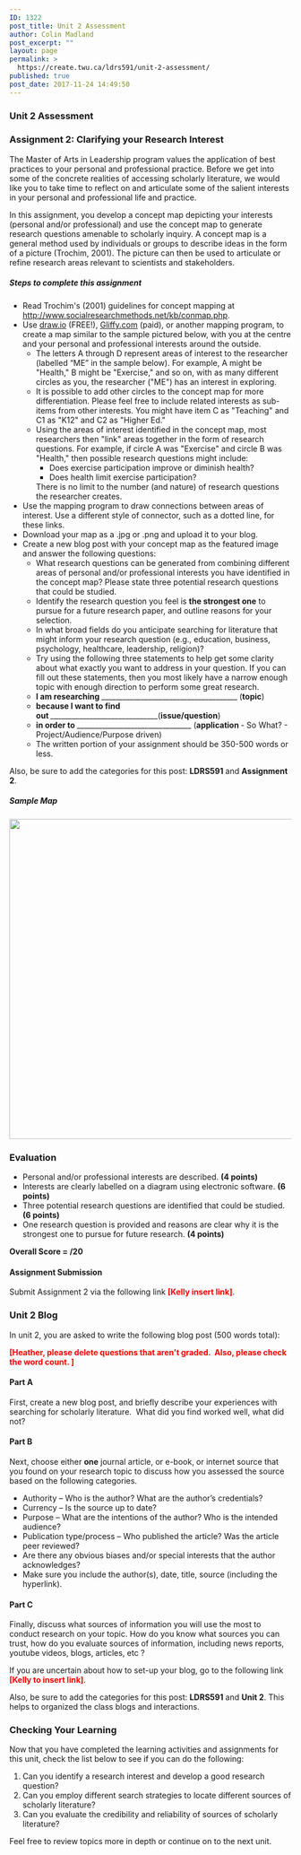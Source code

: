 ```yaml
---
ID: 1322
post_title: Unit 2 Assessment
author: Colin Madland
post_excerpt: ""
layout: page
permalink: >
  https://create.twu.ca/ldrs591/unit-2-assessment/
published: true
post_date: 2017-11-24 14:49:50
---
```

<h3>Unit 2 Assessment</h3>
<h3>Assignment 2: Clarifying your Research Interest</h3>
The Master of Arts in Leadership program values the application of best practices to your personal and professional practice. Before we get into some of the concrete realities of accessing scholarly literature, we would like you to take time to reflect on and articulate some of the salient interests in your personal and professional life and practice.

In this assignment, you develop a concept map depicting your interests (personal and/or professional) and use the concept map to generate research questions amenable to scholarly inquiry. A concept map is a general method used by individuals or groups to describe ideas in the form of a picture (Trochim, 2001). The picture can then be used to articulate or refine research areas relevant to scientists and stakeholders.
<h5>Steps to complete this assignment</h5>
<ul>
 	<li>Read Trochim's (2001) guidelines for concept mapping at <a href="http://www.socialresearchmethods.net/kb/conmap.htm">http://www.socialresearchmethods.net/kb/conmap.php</a>.</li>
 	<li>Use <a href="https://www.draw.io/">draw.io</a> (FREE!), <a href="https://www.gliffy.com/">Gliffy.com</a> (paid), or another mapping program, to create a map similar to the sample pictured below, with you at the centre and your personal and professional interests around the outside.
<ul>
 	<li>The letters A through D represent areas of interest to the researcher (labelled “ME” in the sample below). For example, A might be "Health," B might be "Exercise," and so on, with as many different circles as you, the researcher ("ME") has an interest in exploring.</li>
 	<li>It is possible to add other circles to the concept map for more differentiation. Please feel free to include related interests as sub-items from other interests. You might have item C as "Teaching" and C1 as "K12" and C2 as "Higher Ed."</li>
 	<li>Using the areas of interest identified in the concept map, most researchers then "link" areas together in the form of research questions. For example, if circle A was "Exercise" and circle B was "Health," then possible research questions might include:
<ul>
 	<li>Does exercise participation improve or diminish health?</li>
 	<li>Does health limit exercise participation?</li>
</ul>
There is no limit to the number (and nature) of research questions the researcher creates.</li>
</ul>
</li>
 	<li>Use the mapping program to draw connections between areas of interest. Use a different style of connector, such as a dotted line, for these links.</li>
 	<li>Download your map as a .jpg or .png and upload it to your blog.</li>
 	<li>Create a new blog post with your concept map as the featured image and answer the following questions:
<ul>
 	<li>What research questions can be generated from combining different areas of personal and/or professional interests you have identified in the concept map? Please state three potential research questions that could be studied.</li>
 	<li>Identify the research question you feel is <strong>the strongest one</strong> to pursue for a future research paper, and outline reasons for your selection.</li>
 	<li>In what broad fields do you anticipate searching for literature that might inform your research question (e.g., education, business, psychology, healthcare, leadership, religion)?</li>
 	<li>Try using the following three statements to help get some clarity about what exactly you want to address in your question. If you can fill out these statements, then you most likely have a narrow enough topic with enough direction to perform some great research.</li>
 	<li><b>I am researching </b>______________________________________ (<b>topic</b>)</li>
 	<li><b>because I want to find out </b>______________________________(<b>issue/question</b>)</li>
 	<li><b>in order to </b>________________________________ (<b>application </b>- So What? - Project/Audience/Purpose driven)</li>
 	<li>The written portion of your assignment should be 350-500 words or less.</li>
</ul>
</li>
</ul>
Also, be sure to add the categories for this post: <strong>LDRS591</strong> and <strong>Assignment 2</strong>.
<h5>Sample Map</h5>
<img class="aligncenter size-full wp-image-2021" src="http://create.twu.ca/ldrs591/files/2017/11/Research-Interest-Concept-Map.png" alt="" width="561" height="571" />
<h3>Evaluation</h3>
<ul>
 	<li>Personal and/or professional interests are described. <strong>(4 points)</strong></li>
 	<li>Interests are clearly labelled on a diagram using electronic software. <strong>(6 points)</strong></li>
 	<li>Three potential research questions are identified that could be studied. <strong>(6 points)</strong></li>
 	<li>One research question is provided and reasons are clear why it is the strongest one to pursue for future research. <strong>(4 points)</strong></li>
</ul>
<strong>Overall Score = /20</strong>
<h4>Assignment Submission</h4>
Submit Assignment 2 via the following link <strong><span style="color: #ff0000">[Kelly insert link]</span></strong>.
<h3>Unit 2 Blog</h3>
In unit 2, you are asked to write the following blog post (500 words total):

<strong><span style="color: #ff0000">[Heather, please delete questions that aren't graded.  Also, please check the word count. ]</span></strong>
<h4>Part A</h4>
First, create a new blog post, and briefly describe your experiences with searching for scholarly literature.  What did you find worked well, what did not?
<h4>Part B</h4>
Next, choose either <strong>one</strong> journal article, or e-book, or internet source that you found on your research topic to discuss how you assessed the source based on the following categories.
<ul>
 	<li>Authority – Who is the author? What are the author’s credentials?</li>
 	<li>Currency – Is the source up to date?</li>
 	<li>Purpose – What are the intentions of the author? Who is the intended audience?</li>
 	<li>Publication type/process – Who published the article? Was the article peer reviewed?</li>
 	<li>Are there any obvious biases and/or special interests that the author acknowledges?</li>
 	<li>Make sure you include the author(s), date, title, source (including the hyperlink).</li>
</ul>
<h4>Part C</h4>
Finally, discuss what sources of information you will use the most to conduct research on your topic. How do you know what sources you can trust, how do you evaluate sources of information, including news reports, youtube videos, blogs, articles, etc ?

If you are uncertain about how to set-up your blog, go to the following link<span style="color: #ff0000"><strong> [Kelly to insert link]</strong></span>.

Also, be sure to add the categories for this post: <strong>LDRS591</strong> and <strong>Unit 2</strong>. This helps to organized the class blogs and interactions.
<h3></h3>
<h3>Checking Your Learning</h3>
Now that you have completed the learning activities and assignments for this unit, check the list below to see if you can do the following:
<ol>
 	<li>Can you identify a research interest and develop a good research question?</li>
 	<li>Can you employ different search strategies to locate different sources of scholarly literature?</li>
 	<li>Can you evaluate the credibility and reliability of sources of scholarly literature?</li>
</ol>
Feel free to review topics more in depth or continue on to the next unit.
